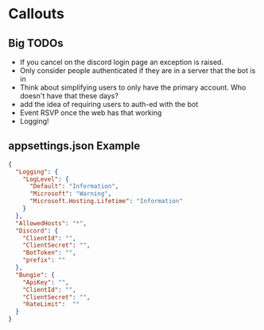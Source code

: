 ﻿# Callouts

## Big TODOs

* If you cancel on the discord login page an exception is raised.
* Only consider people authenticated if they are in a server that the bot is in
* Think about simplifying users to only have the primary account. Who doesn't have that these days?
* add the idea of requiring users to auth-ed with the bot
* Event RSVP once the web has that working
* Logging!

## appsettings.json Example

```json
{
  "Logging": {
    "LogLevel": {
      "Default": "Information",
      "Microsoft": "Warning",
      "Microsoft.Hosting.Lifetime": "Information"
    }
  },
  "AllowedHosts": "*",
  "Discord": {
    "ClientId": "",
    "ClientSecret": "",
    "BotToken": "",
    "prefix": ""
  },
  "Bungie": {
    "ApiKey": "",
    "ClientId": "",
    "ClientSecret": "",
    "RateLimit":  ""
  }
}
```